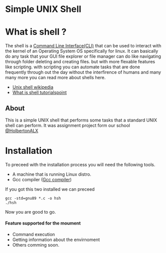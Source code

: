 # Simple UNIX Shell

# What is shell ?

The shell is a [Command Line Interface(CLI)](https://en.wikipedia.org/wiki/Command-line_interface) that can be used to interact with the kernel of an Operating System OS
specifically for linux. It can basically do any task that your GUI file explorer
or file manager can do like navigating through folder deleting and creating files.
but with more flexable features like scripting. with scripting you can automate tasks
that are done frequently through out the day without the interfirence of humans
and many many more you can read more about shells here.

* [Unix shell wikipedia](https://en.wikipedia.org/wiki/Unix_shell)
* [What is shell tutorialspoint](https://www.tutorialspoint.com/unix/unix-shell.htm)

## About

This is a simple UNIX shell that performs some tasks that a standard UNIX shell
can perform. It was assignment project form our school [@HolbertonALX](https://www.alxafrica.com)

# Installation

To preceed with the installation process you will need the following tools.

* A machine that is running Linux distro.
* Gcc compiler ([Gcc compiler](https://gcc.gnu.org/))

If you got this two installed we can preceed
```
gcc -std=gnu89 *.c -o hsh
./hsh
```
Now you are good to go.

#### Feature supported for the moument
* Command execution
* Getting information about the envirnoment
* Others comming soon.
